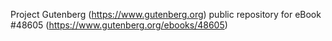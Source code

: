 Project Gutenberg (https://www.gutenberg.org) public repository for
eBook #48605 (https://www.gutenberg.org/ebooks/48605)
